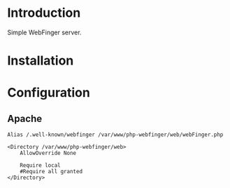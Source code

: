 # Introduction
Simple WebFinger server.

# Installation

# Configuration

## Apache

    Alias /.well-known/webfinger /var/www/php-webfinger/web/webFinger.php

    <Directory /var/www/php-webfinger/web>
        AllowOverride None

        Require local
        #Require all granted
    </Directory>
